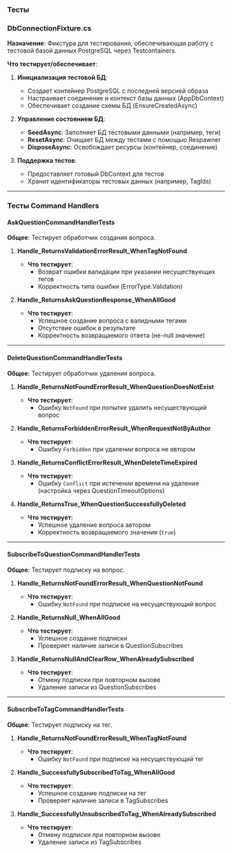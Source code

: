 ﻿### Тесты


### **DbConnectionFixture.cs**
**Назначение**: Фикстура для тестирования, обеспечивающая работу с тестовой базой данных PostgreSQL через Testcontainers.

**Что тестирует/обеспечивает**:
1. **Инициализация тестовой БД**:
    - Создает контейнер PostgreSQL с последней версией образа
    - Настраивает соединение и контекст базы данных (AppDbContext)
    - Обеспечивает создание схемы БД (EnsureCreatedAsync)

2. **Управление состоянием БД**:
    - **SeedAsync**: Заполняет БД тестовыми данными (например, теги)
    - **ResetAsync**: Очищает БД между тестами с помощью Respawner
    - **DisposeAsync**: Освобождает ресурсы (контейнер, соединение)

3. **Поддержка тестов**:
    - Предоставляет готовый DbContext для тестов
    - Хранит идентификаторы тестовых данных (например, TagIds)

---

### **Тесты Command Handlers**

#### **AskQuestionCommandHandlerTests**
**Общее**: Тестирует обработчик создания вопроса.

1. **Handle_ReturnsValidationErrorResult_WhenTagNotFound**
    - **Что тестирует**:
        - Возврат ошибки валидации при указании несуществующих тегов
        - Корректность типа ошибки (ErrorType.Validation)

2. **Handle_ReturnsAskQuestionResponse_WhenAllGood**
    - **Что тестирует**:
        - Успешное создание вопроса с валидными тегами
        - Отсутствие ошибок в результате
        - Корректность возвращаемого ответа (не-null значение)

---

#### **DeleteQuestionCommandHandlerTests**
**Общее**: Тестирует обработчик удаления вопроса.

1. **Handle_ReturnsNotFoundErrorResult_WhenQuestionDoesNotExist**
    - **Что тестирует**:
        - Ошибку `NotFound` при попытке удалить несуществующий вопрос

2. **Handle_ReturnsForbiddenErrorResult_WhenRequestNotByAuthor**
    - **Что тестирует**:
        - Ошибку `Forbidden` при удалении вопроса не автором

3. **Handle_ReturnsConflictErrorResult_WhenDeleteTimeExpired**
    - **Что тестирует**:
        - Ошибку `Conflict` при истечении времени на удаление (настройка через QuestionTimeoutOptions)

4. **Handle_ReturnsTrue_WhenQuestionSuccessfullyDeleted**
    - **Что тестирует**:
        - Успешное удаление вопроса автором
        - Корректность возвращаемого значения (`true`)

---

#### **SubscribeToQuestionCommandHandlerTests**
**Общее**: Тестирует подписку на вопрос.

1. **Handle_ReturnsNotFoundErrorResult_WhenQuestionNotFound**
    - **Что тестирует**:
        - Ошибку `NotFound` при подписке на несуществующий вопрос

2. **Handle_ReturnsNull_WhenAllGood**
    - **Что тестирует**:
        - Успешное создание подписки
        - Проверяет наличие записи в QuestionSubscribes

3. **Handle_ReturnsNullAndClearRow_WhenAlreadySubscribed**
    - **Что тестирует**:
        - Отмену подписки при повторном вызове
        - Удаление записи из QuestionSubscribes

---

#### **SubscribeToTagCommandHandlerTests**
**Общее**: Тестирует подписку на тег.

1. **Handle_ReturnsNotFoundErrorResult_WhenTagNotFound**
    - **Что тестирует**:
        - Ошибку `NotFound` при подписке на несуществующий тег

2. **Handle_SuccessfullySubscribedToTag_WhenAllGood**
    - **Что тестирует**:
        - Успешное создание подписки на тег
        - Проверяет наличие записи в TagSubscribes

3. **Handle_SuccessfullyUnsubscribedToTag_WhenAlreadySubscribed**
    - **Что тестирует**:
        - Отмену подписки при повторном вызове
        - Удаление записи из TagSubscribes



